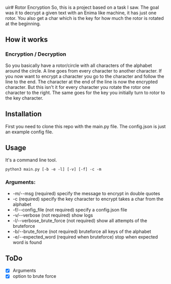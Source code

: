 uir# Rotor Encryption
So, this is a project based on a task I saw. The goal was it to decrypt a given text with an Enima like machine, it has just one rotor. You also get a char which is the key for how much the rotor is rotated at the beginning.

## How it works
### Encryption / Decryption
So you basically have a rotor/circle with all characters of the alphabet around the circle. A line goes from every character to another character. 
If you now want to encrypt a character you go to the character and follow the line to the end. The character at the end of the line is now the encrypted character.
But this isn't it for every character you rotate the rotor one character to the right. The same goes for the key you initially turn to rotor to the key character.

## Installation
First you need to clone this repo with the main.py file. The config.json is just an example config file.


## Usage
It's a command line tool.

`python3 main.py [-b -e -l] [-v] [-f] -c -m`

### Arguments:
- -m/--msg (required) specify the message to encrypt in double quotes
- -c (required) specify the key character to encrypt takes a char from the alphabet
- -f/--config_file (not required) specify a config.json file
- -v/--verbose (not required) show logs
- -l/--verbose_brute_force (not required) show all attempts of the bruteforce
- -b/--brute_force (not required) bruteforce all keys of the alphabet
- -e/--expected_word (required when bruteforce) stop when expected word is found

## ToDo
- [x] Arguments
- [x] option to brute force
